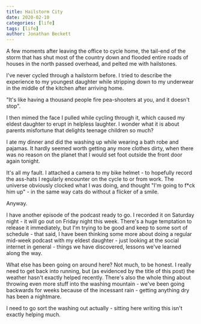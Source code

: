 ```yaml
---
title: Hailstorm City
date: 2020-02-10
categories: [life]
tags: [life]
author: Jonathan Beckett
---
```


A few moments after leaving the office to cycle home, the tail-end of the storm that has shut most of the country down and flooded entire roads of houses in the north passed overhead, and pelted me with hailstones.

I've never cycled through a hailstorm before. I tried to describe the experience to my youngest daughter while stripping down to my underwear in the middle of the kitchen after arriving home. 

"It's like having a thousand people fire pea-shooters at you, and it doesn't stop".

I then mimed the face I pulled while cycling through it, which caused my eldest daughter to erupt in helpless laughter. I wonder what it is about parents misfortune that delights teenage children so much?

I ate my dinner and did the washing up while wearing a bath robe and pajamas. It hardly seemed worth getting any more clothes dirty, when there was no reason on the planet that I would set foot outside the front door again tonight.

It's all my fault. I attached a camera to my bike helmet - to hopefully record the ass-hats I regularly encounter on the cycle to or from work. The universe obviously clocked what I was doing, and thought "I'm going to f*ck him up" - in the same way cats do without a flicker of a smile.

Anyway.

I have another episode of the podcast ready to go. I recorded it on Saturday night - it will go out on Friday night this week. There's a huge temptation to release it immediately, but I'm trying to be good and keep to some sort of schedule - that said, I have been thinking some more about doing a regular mid-week podcast with my eldest daughter - just looking at the social internet in general - things we have discovered, lessons we've learned along the way.

What else has been going on around here? Not much, to be honest. I really need to get back into running, but (as evidenced by the title of this post) the weather hasn't exactly helped recently. There's also the whole thing about throwing even more stuff into the washing mountain - we've been going backwards for weeks because of the incessant rain - getting anything dry has been a nightmare.

I need to go sort the washing out actually - sitting here writing this isn't exactly helping much.